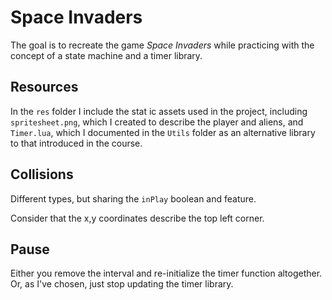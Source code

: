 # Space Invaders

The goal is to recreate the game <i>Space Invaders</i> while practicing with the concept of a state machine and a timer library.

## Resources

In the `res` folder I include the stat ic assets used in the project, including `spritesheet.png`, which I created to describe the player and aliens, and `Timer.lua`, which I documented in the `Utils` folder as an alternative library to that introduced in the course.

## Collisions

Different types, but sharing the `inPlay` boolean and feature.

Consider that the x,y coordinates describe the top left corner.

## Pause

Either you remove the interval and re-initialize the timer function altogether. Or, as I've chosen, just stop updating the timer library.
